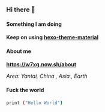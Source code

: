 ### Hi there 👋

#### Something I am doing

**Keep on using <a href="https://www.github.com/viosey/hexo-theme-material">hexo-theme-material</a>**



#### About me
**https://w7xg.now.sh/about**

*Area: Yantai, China , Asia , Earth*

#### Fuck the world

``` bash
print ("Hello World")
```

